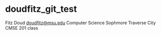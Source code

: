 # doudfitz_git_test
Fitz Doud
doudfitz@msu.edu
Computer Science
Sophmore
Traverse City 
CMSE 201 class

